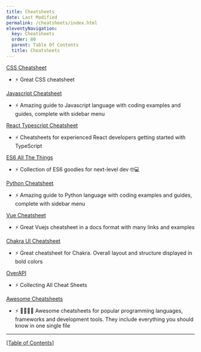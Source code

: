 ```yaml
---
title: Cheatsheets
date: Last Modified 
permalink: /cheatsheets/index.html
eleventyNavigation:
  key: Cheatsheets
  order: 80
  parent: Table Of Contents
  title: Cheatsheets
---
```


[CSS Cheatsheet](https://adam-marsden.co.uk/css-cheat-sheet)
- ⚡️ Great CSS cheatsheet

[Javascript Cheatsheet](https://javascript.pythoncheatsheet.org)
- ⚡️ Amazing guide to Javascript language with coding examples and guides, complete with sidebar menu

[React Typescript Cheatsheet](https://react-typescript-cheatsheet.netlify.app)
- ⚡️ Cheatsheets for experienced React developers getting started with TypeScript

[ES6 All The Things](https://melanieseltzer.github.io/es6-all-the-things/)
- ⚡️ Collection of ES6 goodies for next-level dev 🤓💻

[Python Cheatsheet](https://www.pythoncheatsheet.org)
- ⚡️ Amazing guide to Python language with coding examples and guides, complete with sidebar menu

[Vue Cheatsheet](https://boussadjra.github.io/vue-cheat-sheet/)
- ⚡️ Great Vuejs cheatsheet in a docs format with many links and examples

[Chakra UI Cheatsheet](https://chakra-ui-cheatsheet.vercel.app)
- ⚡️ Great cheatsheet for Chakra.  Overall layout and structure displayed in bold colors

[OverAPI](https://overapi.com)
- ⚡️ Collecting All Cheat Sheets

[Awesome Cheatsheets](https://lecoupa.github.io/awesome-cheatsheets/)
- ⚡️ 👩‍💻👨‍💻 Awesome cheatsheets for popular programming languages, frameworks and development tools. They include everything you should know in one single file


---------------------
[[Table of Contents]](/table-of-contents)
